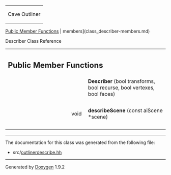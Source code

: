 <table data-cellspacing="0" data-cellpadding="0">
<colgroup>
<col style="width: 100%" />
</colgroup>
<tbody>
<tr class="odd" style="height: 56px;">
<td id="projectalign" style="padding-left: 0.5em"><div id="projectname">
Cave Outliner
</div></td>
</tr>
</tbody>
</table>

[Public Member Functions](#pub-methods) | 
members](class_describer-members.md)

Describer Class Reference

<table class="memberdecls">
<colgroup>
<col style="width: 50%" />
<col style="width: 50%" />
</colgroup>
<tbody>
<tr class="odd heading">
<td colspan="2"><h2 id="public-member-functions" class="groupheader"><span id="pub-methods"></span> Public Member Functions</h2></td>
</tr>
<tr class="even memitem:a54a7d2be5e7e2c7272d5193c933d6f7e">
<td style="text-align: right;" class="memItemLeft" data-valign="top"><span id="a54a7d2be5e7e2c7272d5193c933d6f7e"></span>  </td>
<td class="memItemRight" data-valign="bottom"><strong>Describer</strong> (bool transforms, bool recurse, bool vertexes, bool faces)</td>
</tr>
<tr class="odd separator:a54a7d2be5e7e2c7272d5193c933d6f7e">
<td colspan="2" class="memSeparator"> </td>
</tr>
<tr class="even memitem:a76530b5d374572e9e75b2637b49d7e0a">
<td style="text-align: right;" class="memItemLeft" data-valign="top"><span id="a76530b5d374572e9e75b2637b49d7e0a"></span> void </td>
<td class="memItemRight" data-valign="bottom"><strong>describeScene</strong> (const aiScene *scene)</td>
</tr>
<tr class="odd separator:a76530b5d374572e9e75b2637b49d7e0a">
<td colspan="2" class="memSeparator"> </td>
</tr>
</tbody>
</table>

------------------------------------------------------------------------

The documentation for this class was generated from the following file:

-   src/<a href="outlinerdescribe_8hh_source.md" class="el">outlinerdescribe.hh</a>

------------------------------------------------------------------------

<span class="small">Generated
by [Doxygen](https://www.doxygen.org/index.md)
1.9.2</span>
